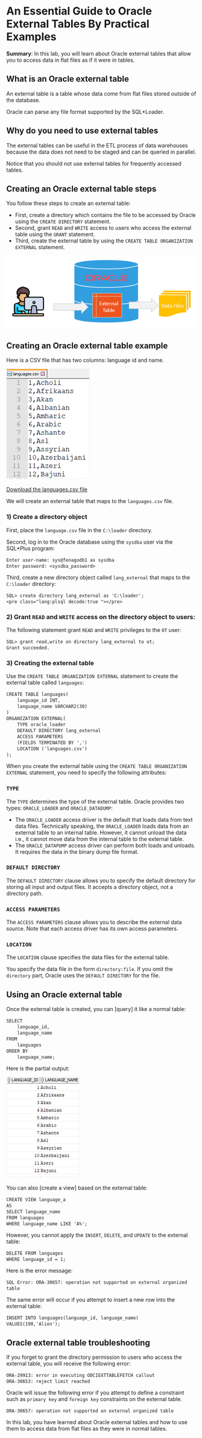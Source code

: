 # An Essential Guide to Oracle External Tables By Practical Examples
**Summary**: In this lab, you will learn about Oracle external tables that allow you to access data in flat files as if it were in tables.

What is an Oracle external table
--------------------------------

An external table is a table whose data come from flat files stored outside of the database.

Oracle can parse any file format supported by the SQL\*Loader.

Why do you need to use external tables
--------------------------------------

The external tables can be useful in the ETL process of data warehouses because the data does not need to be staged and can be queried in parallel.

Notice that you should not use external tables for frequently accessed tables.

Creating an Oracle external table steps
---------------------------------------

You follow these steps to create an external table:

*   First, create a directory which contains the file to be accessed by Oracle using the `CREATE DIRECTORY` statement.
*   Second, grant `READ` and `WRITE` access to users who access the external table using the `GRANT` statement.
*   Third, create the external table by using the `CREATE TABLE ORGANIZATION EXTERNAL` statement.

![Oracle External Table](./images/Oracle-External-Table.png)

Creating an Oracle external table example
-----------------------------------------

Here is a CSV file that has two columns: language id and name.

![](./images/Oracle-External-Table-Data-File.png)

[Download the languages.csv file](./images/languages.csv)

We will create an external table that maps to the `languages.csv` file.

### 1) Create a directory object

First, place the `language.csv` file in the `C:\loader` directory.

Second, log in to the Oracle database using the `sysdba` user via the SQL\*Plus program:

```
Enter user-name: sys@fenagodb1 as sysdba   
Enter password: <sysdba_password>
```


Third, create a new directory object called `lang_external` that maps to the `C:\loader` directory:

```
SQL> create directory lang_external as 'C:\loader';   
<pre class="lang:plsql decode:true "></pre>
```


### 2) Grant `READ` and `WRITE` access on the directory object to users:

The following statement grant `READ` and `WRITE` privileges to the `OT` user:

```
SQL> grant read,write on directory lang_external to ot;
Grant succeeded.
```


### 3) Creating the external table

Use the `CREATE TABLE ORGANIZATION EXTERNAL` statement to create the external table called `languages`:

```
CREATE TABLE languages(
    language_id INT,
    language_name VARCHAR2(30)
)
ORGANIZATION EXTERNAL(
    TYPE oracle_loader
    DEFAULT DIRECTORY lang_external
    ACCESS PARAMETERS 
    (FIELDS TERMINATED BY ',')
    LOCATION ('languages.csv')
);

```


When you create the external table using the `CREATE TABLE ORGANIZATION EXTERNAL` statement, you need to specify the following attributes:

### `TYPE`

The `TYPE` determines the type of the external table. Oracle provides two types: `ORACLE_LOADER` and `ORACLE_DATADUMP`:

*   The `ORACLE_LOADER` access driver is the default that loads data from text data files. Technically speaking, the `ORACLE_LOADER` loads data from an external table to an internal table. However, it cannot unload the data i.e., it cannot move data from the internal table to the external table.
*   The `ORACLE_DATAPUMP` access driver can perform both loads and unloads. It requires the data in the binary dump file format.

### `DEFAULT DIRECTORY`

The `DEFAULT DIRECTORY` clause allows you to specify the default directory for storing all input and output files. It accepts a directory object, not a directory path.

### `ACCESS PARAMETERS`

The `ACCESS PARAMETERS` clause allows you to describe the external data source. Note that each access driver has its own access parameters.

### `LOCATION`

The `LOCATION` clause specifies the data files for the external table.

You specify the data file in the form `directory:file`. If you omit the `directory` part, Oracle uses the `DEFAULT DIRECTORY` for the file.

Using an Oracle external table
------------------------------

Once the external table is created, you can [query] it like a normal table:

```
SELECT 
    language_id, 
    language_name 
FROM 
    languages
ORDER BY 
    language_name;

```


Here is the partial output:

![Oracle External Table Example](./images/Oracle-External-Table-Example.png)

You can also [create a view] based on the external table:

```
CREATE VIEW language_a 
AS
SELECT language_name 
FROM languages
WHERE language_name LIKE 'A%';

```


However, you cannot apply the `INSERT`, `DELETE`, and `UPDATE` to the external table:

```
DELETE FROM languages 
WHERE language_id = 1;
```


Here is the error message:

```
SQL Error: ORA-30657: operation not supported on external organized table
```


The same error will occur if you attempt to insert a new row into the external table:

```
INSERT INTO languages(language_id, language_name) 
VALUES(190,'Alien');
```


Oracle external table troubleshooting
-------------------------------------

If you forget to grant the directory permission to users who access the external table, you will receive the following error:

```
ORA-29913: error in executing ODCIEXTTABLEFETCH callout
ORA-30653: reject limit reached
```


Oracle will issue the following error if you attempt to define a constraint such as `primary key` and `foreign key` constraints on the external table.

```
ORA-30657: operation not supported on external organized table
```


In this lab, you have learned about Oracle external tables and how to use them to access data from flat files as they were in normal tables.
